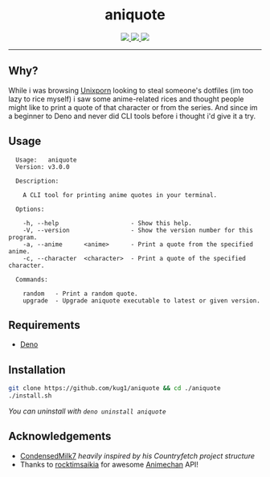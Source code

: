 <h1 align="center">aniquote</h1>

<div align="center">
  <a href="https://opensource.org/licenses/MIT">
    <img src="https://img.shields.io/badge/license-MIT-brightgreen.svg">
  </a>

  <a href="https://animechan.vercel.app/">
    <img src="https://img.shields.io/badge/API-animechan-informational" />
  </a>

  <a href="https://deno.land">
    <img src="https://img.shields.io/badge/deno-%5E1.24.3-blueviolet?logo=deno"/>
  </a>
</div>

---

## Why?

While i was browsing [Unixporn](https://www.reddit.com/r/unixporn/) looking to steal someone's dotfiles (im too lazy to rice myself) i saw some anime-related rices and thought people might like to print a quote of that character or from the series. And since im a beginner to Deno and never did CLI tools before i thought i'd give it a try.

## Usage

```
  Usage:   aniquote
  Version: v3.0.0

  Description:

    A CLI tool for printing anime quotes in your terminal.

  Options:

    -h, --help                    - Show this help.
    -V, --version                 - Show the version number for this program.
    -a, --anime      <anime>      - Print a quote from the specified anime.
    -c, --character  <character>  - Print a quote of the specified character.

  Commands:

    random   - Print a random quote.
    upgrade  - Upgrade aniquote executable to latest or given version.
```

## Requirements

- [Deno](https://deno.land/manual/getting_started/installation)

## Installation

```sh
git clone https://github.com/kug1/aniquote && cd ./aniquote
./install.sh
```

_You can uninstall with `deno uninstall aniquote`_

## Acknowledgements

- [CondensedMilk7](https://github.com/CondensedMilk7) _heavily inspired by his Countryfetch project structure_
- Thanks to [rocktimsaikia](https://github.com/rocktimsaikia) for awesome [Animechan](https://animechan.vercel.app/) API!
